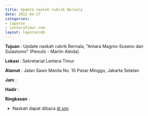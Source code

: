 ```yaml
---
title: Update naskah rubrik Bernala
date: 2012-04-27
categories:
- laporan
- LenteraTimur.com
layout: laporancmb
---
```



**Tujuan** : Update naskah rubrik Bernala, "Antara Magnis-Suseno dan Sulastomo" (Penulis - Martin Aleida)

**Lokasi** : Sekretariat Lentera Timur 

**Alamat** : Jalan Sawo Manila No. 10 Pasar Minggu, Jakarta Selatan

**Jam** : 

**Hadir** :  


**Ringkasan** : 
* Naskah dapat dibaca [di sini](http://www.lenteratimur.com/2012/04/antara-magnis-suseno-dan-sulastomo/)
